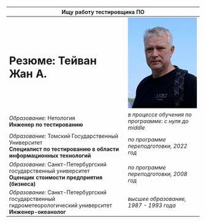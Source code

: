 <table>
    <thead>
        <tr>
            <th colspan="2">Ищу работу тестировщика ПО</th>
        </tr>
    </thead>
    <tbody>
        <tr>
            <td><h1>Резюме: Тейван Жан А.</h1></td>
            <td><i><img src="/images/Past.jpg" width="200"></td>            
         <tr>                      
            <td><i>Образование:</i> Нетология<br><b> Инженер по тестированию</b></td>   
            <td><i>в процессе обучения по програамме: с нуля до middle </td>      
         </tr>
         <tr>                  
            <td><i>Образование:</i> Томский Государственный Университет<br><b>Специалист по тестированию в области информационных технологий</b></td>
            <td><i>по программе переподготовки, 2022 год</td>  
         </tr>
         <tr>                      
            <td><i>Образование:</i> Санкт-Петербургский государственный университет<br><b>Оценщик стоимости предприятия (бизнеса)</b></td>  
            <td><i>по программе переподготовки, 2008 год</td> 
         </tr>
         <tr>                      
            <td><i>Образование:</i> Санкт-Петербургский государственный гидрометеорологический университет<br><b>Инженер-океанолог</b></td> 
            <td><i>высшее образование, 1987 - 1993 года</td> 
         </tr>         
    </tbody>
</table>